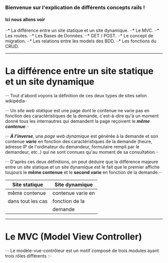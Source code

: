 ### Bienvenue sur l'explication de différents concepts rails !

#### Ici nous allons voir

··* La différence entre un site statique et un site dynamique.
··* Le MVC.
··* Les routes.
··* Les Bases de Données.
··* GET / POST.
··* Le concept de migration.
··* Les relations entre les models des BDD.
··* Les fonctions du CRUD.

---

# La différence entre un site statique et un site dynamique

··· Tout d'abord voyons la définition de ces deux types de sites selon wikipédia··

··· Un _site web statique_ est une page dont le contenue ne varie pas en fonction des caractéristiques de la demande, c'est-à-dire qu'à un moment donné tous les internautres qui demandent la page reçoivent le **_même contenue_**.··

··· **_À l'inverse_**, une _page web dynamique_ est générée à la demande et son contenue **_varie_** en fonction des caractéristiques de la demande (heure, adresse IP de l'ordinateur du demandeur, formulaire rempli par le demandeur, etc..) qui ne sont connues qu'au moment de sa consultation.··

··· D'après ces deux définitions, on peut déduire que la différence majeure entre un site statique et un site dynamique est le fait que le premier affiche toujours le **même contenue** et le **second varie** en fonction de la demande.··

|Site statique    |Site dynamique    |
|-----------------|------------------|
|même contenue    |contenue varie en |
|dans tout les cas|fonction de la    |
|                 |demande           |

___

# Le MVC (Model View Controller)

··· Le modèle-vue-contrôleur est un motif composé de trois modules ayant trois rôles différents :··




